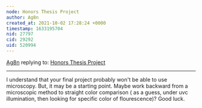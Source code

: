 ```yaml
---
node: Honors Thesis Project
author: Ag8n
created_at: 2021-10-02 17:28:24 +0000
timestamp: 1633195704
nid: 27797
cid: 29292
uid: 520994
---
```




[Ag8n](../profile/Ag8n) replying to: [Honors Thesis Project](../notes/erikakovalski/09-24-2021/honors-thesis-project)

----
I understand that your final project probably won't be able to use microscopy.  But, it may be a starting point.  Maybe work backward from a microscopic method to straight color comparison ( as a guess, under uvc  illumination, then looking for specific color of flourescence)?  Good luck.